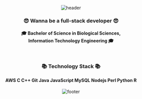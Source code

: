 <div align=center>

  ![header](https://capsule-render.vercel.app/api?type=waving&color=auto&height=240&section=header&text=KimBaek%20Seyeong&animation=fadeIn&fontSize=70&fontAlignY=40&desc=Hi%20there✨%20%20Welcome%20to%20my%20space!&descAlignY=63&descAlign=66)
	
### :sunglasses: Wanna be a full-stack developer :sunglasses:
#### 🎓 Bachelor of Science in Biological Sciences, <br>Information Technology Engineering 🎓<br><br><br>
### 📚 Technology Stack 📚
#### AWS C C++ Git Java JavaScript MySQL Nodejs Perl Python R

<!-- 
  [![Hits](https://hits.seeyoufarm.com/api/count/incr/badge.svg?url=https%3A%2F%2Fgithub.com%2FKimBaek-Seyeong%2Fhit-counter&count_bg=%23D18EFF&title_bg=%23FFE681&icon=&icon_color=%23FFFFFF&title=hits&edge_flat=false)](https://hits.seeyoufarm.com) 
-->	

  ![footer](https://capsule-render.vercel.app/api?type=waving&color=auto&height=100&section=footer)	

</div>
